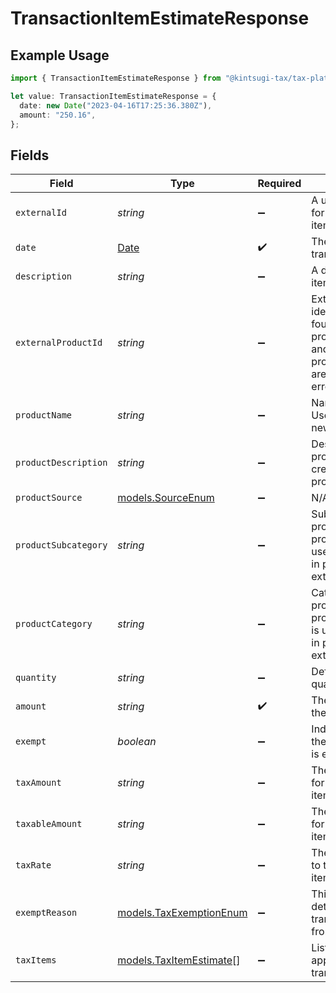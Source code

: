 # TransactionItemEstimateResponse

## Example Usage

```typescript
import { TransactionItemEstimateResponse } from "@kintsugi-tax/tax-platform-sdk/models";

let value: TransactionItemEstimateResponse = {
  date: new Date("2023-04-16T17:25:36.380Z"),
  amount: "250.16",
};
```

## Fields

| Field                                                                                                                             | Type                                                                                                                              | Required                                                                                                                          | Description                                                                                                                       |
| --------------------------------------------------------------------------------------------------------------------------------- | --------------------------------------------------------------------------------------------------------------------------------- | --------------------------------------------------------------------------------------------------------------------------------- | --------------------------------------------------------------------------------------------------------------------------------- |
| `externalId`                                                                                                                      | *string*                                                                                                                          | :heavy_minus_sign:                                                                                                                | A unique identifier for the transaction item.                                                                                     |
| `date`                                                                                                                            | [Date](https://developer.mozilla.org/en-US/docs/Web/JavaScript/Reference/Global_Objects/Date)                                     | :heavy_check_mark:                                                                                                                | The date of the transaction item.                                                                                                 |
| `description`                                                                                                                     | *string*                                                                                                                          | :heavy_minus_sign:                                                                                                                | A description of the item.                                                                                                        |
| `externalProductId`                                                                                                               | *string*                                                                                                                          | :heavy_minus_sign:                                                                                                                | External product identifier. If not found and product_subcategory<br/>        and product_category are not provided, an error occurs. |
| `productName`                                                                                                                     | *string*                                                                                                                          | :heavy_minus_sign:                                                                                                                | Name of the product. Used if creating a new product.                                                                              |
| `productDescription`                                                                                                              | *string*                                                                                                                          | :heavy_minus_sign:                                                                                                                | Description of the product. Used if creating a new product.                                                                       |
| `productSource`                                                                                                                   | [models.SourceEnum](../models/sourceenum.md)                                                                                      | :heavy_minus_sign:                                                                                                                | N/A                                                                                                                               |
| `productSubcategory`                                                                                                              | *string*                                                                                                                          | :heavy_minus_sign:                                                                                                                | Subcategory of the product. Required if product_category is used<br/>        in place of external_product_id.                     |
| `productCategory`                                                                                                                 | *string*                                                                                                                          | :heavy_minus_sign:                                                                                                                | Category of the product. Required if product_subcategory is used<br/>        in place of external_product_id.                     |
| `quantity`                                                                                                                        | *string*                                                                                                                          | :heavy_minus_sign:                                                                                                                | Defaults to 1.0. The quantity of the item.                                                                                        |
| `amount`                                                                                                                          | *string*                                                                                                                          | :heavy_check_mark:                                                                                                                | The total amount of the item.                                                                                                     |
| `exempt`                                                                                                                          | *boolean*                                                                                                                         | :heavy_minus_sign:                                                                                                                | Indicates whether the transaction item is exempt from tax.                                                                        |
| `taxAmount`                                                                                                                       | *string*                                                                                                                          | :heavy_minus_sign:                                                                                                                | The total tax amount for the transaction item.                                                                                    |
| `taxableAmount`                                                                                                                   | *string*                                                                                                                          | :heavy_minus_sign:                                                                                                                | The taxable amount for the transaction item.                                                                                      |
| `taxRate`                                                                                                                         | *string*                                                                                                                          | :heavy_minus_sign:                                                                                                                | The tax rate applied to the transaction item.                                                                                     |
| `exemptReason`                                                                                                                    | [models.TaxExemptionEnum](../models/taxexemptionenum.md)                                                                          | :heavy_minus_sign:                                                                                                                | This enum is used to determine if a transaction is exempt from tax.                                                               |
| `taxItems`                                                                                                                        | [models.TaxItemEstimate](../models/taxitemestimate.md)[]                                                                          | :heavy_minus_sign:                                                                                                                | List of tax items applied to the transaction item.                                                                                |